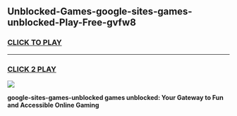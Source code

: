 
## Unblocked-Games-google-sites-games-unblocked-Play-Free-gvfw8
<h3>
<a href="https://premium76.site?title=google-sites-games-unblocked&ref=23A">CLICK TO PLAY</a></h3>
<hr>

<h3>
<a href="https://premium76.site?title=google-sites-games-unblocked&ref=23A">CLICK 2 PLAY</a>
  
</h3>

<a href="https://premium76.site?title=google-sites-games-unblocked&ref=23A"><img src="https://clearcache.store/games.png"></a>


**google-sites-games-unblocked games unblocked: Your Gateway to Fun and Accessible Online Gaming**

